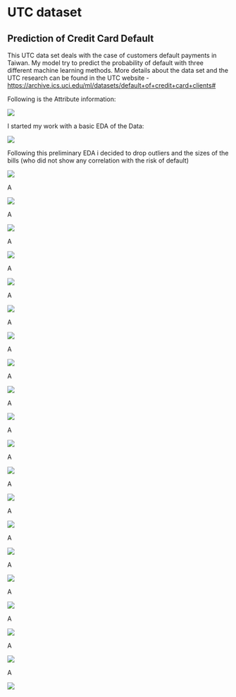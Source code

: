 # UTC dataset
## Prediction of Credit Card Default

This UTC data set deals with the case of customers default payments in Taiwan.
My model try to predict  the probability of default with three different machine learning methods.  More details about the data set and the UTC research  can be found in the UTC website - https://archive.ics.uci.edu/ml/datasets/default+of+credit+card+clients#

Following is the Attribute information: 

<img src = "./images/image2.png">

I started my work with a basic EDA of the Data:

<img src = "./images/image3.png">

Following this preliminary EDA i decided to drop outliers and the sizes of the bills (who did not show any correlation with the risk of default)

<img src = "./images/image4.png">

A


<img src = "./images/image5.png">


A


<img src = "./images/image6.png">

A

<img src = "./images/image7.png">

A

<img src = "./images/image8.png">

A

<img src = "./images/image9.png">

A

<img src = "./images/image10.png">

A

<img src = "./images/image11.png">

A

<img src = "./images/image12.png">

A

<img src = "./images/image13.png">

A

<img src = "./images/image14.png">

A

<img src = "./images/image15.png">

A

<img src = "./images/image16.png">

A

<img src = "./images/image17.png">

A

<img src = "./images/image18.png">

A

<img src = "./images/image19.png">

A

<img src = "./images/image20.png">

A

<img src = "./images/image21.png">

A

<img src = "./images/image22.png">

A

<img src = "./images/image23.png">
